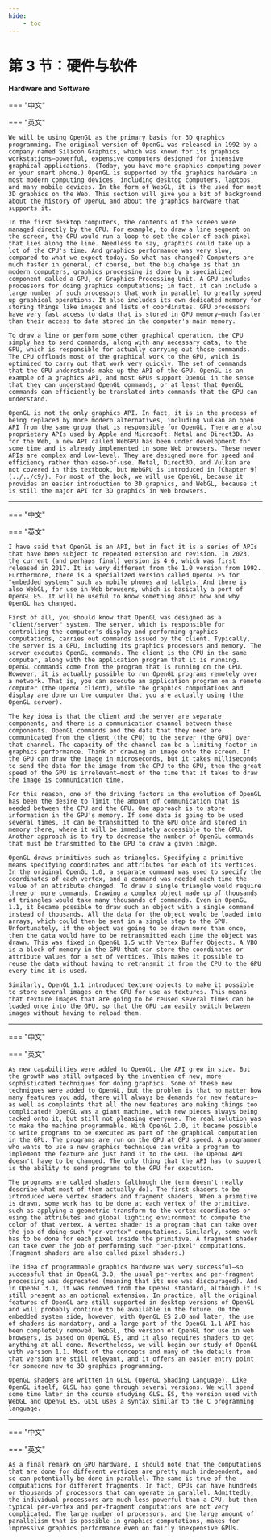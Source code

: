 ```yaml
---
hide:
    - toc
---
```


# 第 3 节：硬件与软件

**Hardware and Software**

=== "中文"

=== "英文"

    We will be using OpenGL as the primary basis for 3D graphics programming. The original version of OpenGL was released in 1992 by a company named Silicon Graphics, which was known for its graphics workstations—powerful, expensive computers designed for intensive graphical applications. (Today, you have more graphics computing power on your smart phone.) OpenGL is supported by the graphics hardware in most modern computing devices, including desktop computers, laptops, and many mobile devices. In the form of WebGL, it is the used for most 3D graphics on the Web. This section will give you a bit of background about the history of OpenGL and about the graphics hardware that supports it.

    In the first desktop computers, the contents of the screen were managed directly by the CPU. For example, to draw a line segment on the screen, the CPU would run a loop to set the color of each pixel that lies along the line. Needless to say, graphics could take up a lot of the CPU's time. And graphics performance was very slow, compared to what we expect today. So what has changed? Computers are much faster in general, of course, but the big change is that in modern computers, graphics processing is done by a specialized component called a GPU, or Graphics Processing Unit. A GPU includes processors for doing graphics computations; in fact, it can include a large number of such processors that work in parallel to greatly speed up graphical operations. It also includes its own dedicated memory for storing things like images and lists of coordinates. GPU processors have very fast access to data that is stored in GPU memory—much faster than their access to data stored in the computer's main memory.

    To draw a line or perform some other graphical operation, the CPU simply has to send commands, along with any necessary data, to the GPU, which is responsible for actually carrying out those commands. The CPU offloads most of the graphical work to the GPU, which is optimized to carry out that work very quickly. The set of commands that the GPU understands make up the API of the GPU. OpenGL is an example of a graphics API, and most GPUs support OpenGL in the sense that they can understand OpenGL commands, or at least that OpenGL commands can efficiently be translated into commands that the GPU can understand.

    OpenGL is not the only graphics API. In fact, it is in the process of being replaced by more modern alternatives, including Vulkan an open API from the same group that is responsible for OpenGL. There are also proprietary APIs used by Apple and Microsoft: Metal and Direct3D. As for the Web, a new API called WebGPU has been under development for some time and is already implemented in some Web browsers. These newer APIs are complex and low-level. They are designed more for speed and efficiency rather than ease-of-use. Metal, Direct3D, and Vulkan are not covered in this textbook, but WebGPU is introduced in [Chapter 9](../../c9/). For most of the book, we will use OpenGL, because it provides an easier introduction to 3D graphics, and WebGL, because it is still the major API for 3D graphics in Web browsers.

----

=== "中文"

=== "英文"

    I have said that OpenGL is an API, but in fact it is a series of APIs that have been subject to repeated extension and revision. In 2023, the current (and perhaps final) version is 4.6, which was first released in 2017. It is very different from the 1.0 version from 1992. Furthermore, there is a specialized version called OpenGL ES for "embedded systems" such as mobile phones and tablets. And there is also WebGL, for use in Web browsers, which is basically a port of OpenGL ES. It will be useful to know something about how and why OpenGL has changed.

    First of all, you should know that OpenGL was designed as a "client/server" system. The server, which is responsible for controlling the computer's display and performing graphics computations, carries out commands issued by the client. Typically, the server is a GPU, including its graphics processors and memory. The server executes OpenGL commands. The client is the CPU in the same computer, along with the application program that it is running. OpenGL commands come from the program that is running on the CPU. However, it is actually possible to run OpenGL programs remotely over a network. That is, you can execute an application program on a remote computer (the OpenGL client), while the graphics computations and display are done on the computer that you are actually using (the OpenGL server).

    The key idea is that the client and the server are separate components, and there is a communication channel between those components. OpenGL commands and the data that they need are communicated from the client (the CPU) to the server (the GPU) over that channel. The capacity of the channel can be a limiting factor in graphics performance. Think of drawing an image onto the screen. If the GPU can draw the image in microseconds, but it takes milliseconds to send the data for the image from the CPU to the GPU, then the great speed of the GPU is irrelevant—most of the time that it takes to draw the image is communication time.

    For this reason, one of the driving factors in the evolution of OpenGL has been the desire to limit the amount of communication that is needed between the CPU and the GPU. One approach is to store information in the GPU's memory. If some data is going to be used several times, it can be transmitted to the GPU once and stored in memory there, where it will be immediately accessible to the GPU. Another approach is to try to decrease the number of OpenGL commands that must be transmitted to the GPU to draw a given image.

    OpenGL draws primitives such as triangles. Specifying a primitive means specifying coordinates and attributes for each of its vertices. In the original OpenGL 1.0, a separate command was used to specify the coordinates of each vertex, and a command was needed each time the value of an attribute changed. To draw a single triangle would require three or more commands. Drawing a complex object made up of thousands of triangles would take many thousands of commands. Even in OpenGL 1.1, it became possible to draw such an object with a single command instead of thousands. All the data for the object would be loaded into arrays, which could then be sent in a single step to the GPU. Unfortunately, if the object was going to be drawn more than once, then the data would have to be retransmitted each time the object was drawn. This was fixed in OpenGL 1.5 with Vertex Buffer Objects. A VBO is a block of memory in the GPU that can store the coordinates or attribute values for a set of vertices. This makes it possible to reuse the data without having to retransmit it from the CPU to the GPU every time it is used.

    Similarly, OpenGL 1.1 introduced texture objects to make it possible to store several images on the GPU for use as textures. This means that texture images that are going to be reused several times can be loaded once into the GPU, so that the GPU can easily switch between images without having to reload them.

----

=== "中文"

=== "英文"

    As new capabilities were added to OpenGL, the API grew in size. But the growth was still outpaced by the invention of new, more sophisticated techniques for doing graphics. Some of these new techniques were added to OpenGL, but the problem is that no matter how many features you add, there will always be demands for new features—as well as complaints that all the new features are making things too complicated! OpenGL was a giant machine, with new pieces always being tacked onto it, but still not pleasing everyone. The real solution was to make the machine programmable. With OpenGL 2.0, it became possible to write programs to be executed as part of the graphical computation in the GPU. The programs are run on the GPU at GPU speed. A programmer who wants to use a new graphics technique can write a program to implement the feature and just hand it to the GPU. The OpenGL API doesn't have to be changed. The only thing that the API has to support is the ability to send programs to the GPU for execution.

    The programs are called shaders (although the term doesn't really describe what most of them actually do). The first shaders to be introduced were vertex shaders and fragment shaders. When a primitive is drawn, some work has to be done at each vertex of the primitive, such as applying a geometric transform to the vertex coordinates or using the attributes and global lighting environment to compute the color of that vertex. A vertex shader is a program that can take over the job of doing such "per-vertex" computations. Similarly, some work has to be done for each pixel inside the primitive. A fragment shader can take over the job of performing such "per-pixel" computations. (Fragment shaders are also called pixel shaders.)

    The idea of programmable graphics hardware was very successful—so successful that in OpenGL 3.0, the usual per-vertex and per-fragment processing was deprecated (meaning that its use was discouraged). And in OpenGL 3.1, it was removed from the OpenGL standard, although it is still present as an optional extension. In practice, all the original features of OpenGL are still supported in desktop versions of OpenGL and will probably continue to be available in the future. On the embedded system side, however, with OpenGL ES 2.0 and later, the use of shaders is mandatory, and a large part of the OpenGL 1.1 API has been completely removed. WebGL, the version of OpenGL for use in web browsers, is based on OpenGL ES, and it also requires shaders to get anything at all done. Nevertheless, we will begin our study of OpenGL with version 1.1. Most of the concepts and many of the details from that version are still relevant, and it offers an easier entry point for someone new to 3D graphics programming.

    OpenGL shaders are written in GLSL (OpenGL Shading Language). Like OpenGL itself, GLSL has gone through several versions. We will spend some time later in the course studying GLSL ES, the version used with WebGL and OpenGL ES. GLSL uses a syntax similar to the C programming language.

----

=== "中文"

=== "英文"

    As a final remark on GPU hardware, I should note that the computations that are done for different vertices are pretty much independent, and so can potentially be done in parallel. The same is true of the computations for different fragments. In fact, GPUs can have hundreds or thousands of processors that can operate in parallel. Admittedly, the individual processors are much less powerful than a CPU, but then typical per-vertex and per-fragment computations are not very complicated. The large number of processors, and the large amount of parallelism that is possible in graphics computations, makes for impressive graphics performance even on fairly inexpensive GPUs.
